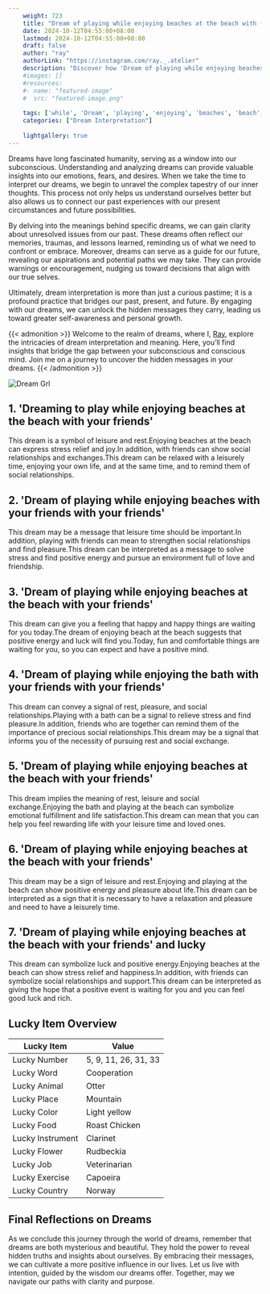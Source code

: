 ```yaml
---
    weight: 723
    title: "Dream of playing while enjoying beaches at the beach with friends"  # Assuming 'title' column exists
    date: 2024-10-12T04:55:00+08:00
    lastmod: 2024-10-12T04:55:00+08:00
    draft: false
    author: "ray"
    authorLink: "https://instagram.com/ray._.atelier"
    description: "Discover how 'Dream of playing while enjoying beaches at the beach with friends' can interpret your future and uncover its significant meanings in your life."
    #images: []
    #resources:
    #- name: "featured-image"
    #  src: "featured-image.png"
    
    tags: ['while', 'Dream', 'playing', 'enjoying', 'beaches', 'beach', 'friends']
    categories: ["Dream Interpretation"]
    
    lightgallery: true
---
```

    
Dreams have long fascinated humanity, serving as a window into our subconscious. Understanding and analyzing dreams can provide valuable insights into our emotions, fears, and desires. When we take the time to interpret our dreams, we begin to unravel the complex tapestry of our inner thoughts. This process not only helps us understand ourselves better but also allows us to connect our past experiences with our present circumstances and future possibilities.

By delving into the meanings behind specific dreams, we can gain clarity about unresolved issues from our past. These dreams often reflect our memories, traumas, and lessons learned, reminding us of what we need to confront or embrace. Moreover, dreams can serve as a guide for our future, revealing our aspirations and potential paths we may take. They can provide warnings or encouragement, nudging us toward decisions that align with our true selves.

Ultimately, dream interpretation is more than just a curious pastime; it is a profound practice that bridges our past, present, and future. By engaging with our dreams, we can unlock the hidden messages they carry, leading us toward greater self-awareness and personal growth.

{{< admonition >}}
Welcome to the realm of dreams, where I, [Ray](https://instagram.com/ray._.atelier), explore the intricacies of dream interpretation and meaning. Here, you’ll find insights that bridge the gap between your subconscious and conscious mind. Join me on a journey to uncover the hidden messages in your dreams.
{{< /admonition >}}

![Dream Grl](https://cdn.pixabay.com/photo/2017/11/02/03/35/gothic-2910057_1280.jpg "Dream Grl")

## 1. 'Dreaming to play while enjoying beaches at the beach with your friends'
This dream is a symbol of leisure and rest.Enjoying beaches at the beach can express stress relief and joy.In addition, with friends can show social relationships and exchanges.This dream can be relaxed with a leisurely time, enjoying your own life, and at the same time, and to remind them of social relationships.

## 2. 'Dream of playing while enjoying beaches with your friends with your friends'
This dream may be a message that leisure time should be important.In addition, playing with friends can mean to strengthen social relationships and find pleasure.This dream can be interpreted as a message to solve stress and find positive energy and pursue an environment full of love and friendship.

## 3. 'Dream of playing while enjoying beaches at the beach with your friends'
This dream can give you a feeling that happy and happy things are waiting for you today.The dream of enjoying beach at the beach suggests that positive energy and luck will find you.Today, fun and comfortable things are waiting for you, so you can expect and have a positive mind.

## 4. 'Dream of playing while enjoying the bath with your friends with your friends'
This dream can convey a signal of rest, pleasure, and social relationships.Playing with a bath can be a signal to relieve stress and find pleasure.In addition, friends who are together can remind them of the importance of precious social relationships.This dream may be a signal that informs you of the necessity of pursuing rest and social exchange.

## 5. 'Dream of playing while enjoying beaches at the beach with your friends'
This dream implies the meaning of rest, leisure and social exchange.Enjoying the bath and playing at the beach can symbolize emotional fulfillment and life satisfaction.This dream can mean that you can help you feel rewarding life with your leisure time and loved ones.

## 6. 'Dream of playing while enjoying beaches at the beach with your friends'
This dream may be a sign of leisure and rest.Enjoying and playing at the beach can show positive energy and pleasure about life.This dream can be interpreted as a sign that it is necessary to have a relaxation and pleasure and need to have a leisurely time.

## 7. 'Dream of playing while enjoying beaches at the beach with your friends' and lucky
This dream can symbolize luck and positive energy.Enjoying beaches at the beach can show stress relief and happiness.In addition, with friends can symbolize social relationships and support.This dream can be interpreted as giving the hope that a positive event is waiting for you and you can feel good luck and rich.

## Lucky Item Overview
| Lucky Item          | Value              |
|---------------|--------------------|
| Lucky Number        | 5, 9, 11, 26, 31, 33  |
| Lucky Word          | Cooperation |
| Lucky Animal        | Otter |
| Lucky Place         | Mountain     |
| Lucky Color         | Light yellow     |
| Lucky Food          | Roast Chicken      |
| Lucky Instrument    | Clarinet |
| Lucky Flower        | Rudbeckia    |
| Lucky Job           | Veterinarian       |
| Lucky Exercise      | Capoeira  |
| Lucky Country       | Norway    |


##  Final Reflections on Dreams

As we conclude this journey through the world of dreams, remember that dreams are both mysterious and beautiful. They hold the power to reveal hidden truths and insights about ourselves. By embracing their messages, we can cultivate a more positive influence in our lives. Let us live with intention, guided by the wisdom our dreams offer. Together, may we navigate our paths with clarity and purpose.
